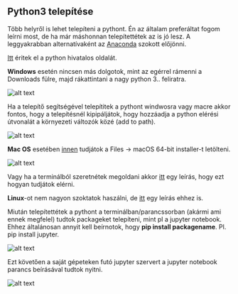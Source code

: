 ## Python3 telepítése

Több helyről is lehet telepíteni a pythont. Én az általam preferáltat fogom leírni most, 
de ha már máshonnan telepítettétek az is jó lesz. 
A leggyakrabban alternatívaként az [Anaconda](https://www.anaconda.com/) szokott előjönni.

[Itt](https://www.python.org/) éritek el a python hivatalos oldalát. 

**Windows** esetén nincsen  más dolgotok, mint az egérrel rámenni a Downloads fülre, majd rákattintani a nagy python 3.. feliratra.

![alt text](https://github.com/kbenya/teach-rajk-prog1-2020a/blob/master/Materials/Others/python_install_windows.png)

Ha a telepítő segítségével telepítitek a pythont windwosra vagy macre akkor fontos, hogy a telepítésnél kipipáljátok, hogy hozzáadja a python elérési útvonalát a környezeti változók közé (add to path).

![alt text](https://github.com/kbenya/teach-rajk-prog1-2020a/blob/master/Materials/Others/python_install_add_to_path.png)

**Mac OS** esetében [innen](https://www.python.org/downloads/release/python-382/) tudjátok a Files -> macOS 64-bit installer-t letölteni.

![alt text](https://github.com/kbenya/teach-rajk-prog1-2020a/blob/master/Materials/Others/python_install_mac.png)

Vagy ha a terminálból szeretnétek megoldani akkor [itt](https://docs.python-guide.org/starting/install3/osx/) egy leírás, hogy ezt hogyan tudjátok elérni.

**Linux**-ot nem nagyon szoktatok haszálni, de [itt](https://docs.python-guide.org/starting/install3/linux/) egy leírás ehhez is.

Miután telepítettétek a pythont a terminálban/parancssorban (akármi ami ennek megfelel) tudtok packageket telepíteni, mint pl a jupyter notebook.
Ehhez általánosan annyit kell beírnotok, hogy **pip install packagename**. Pl. pip install jupyter.

![alt text](https://github.com/kbenya/teach-rajk-prog1-2020a/blob/master/Materials/Others/python_pip.png)

Ezt követően a saját gépeteken futó jupyter szervert a jupyter notebook parancs beírásával tudtok nyitni.

![alt text](https://github.com/kbenya/teach-rajk-prog1-2020a/blob/master/Materials/Others/python_jupyter_launch.png)









